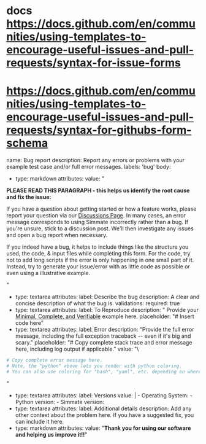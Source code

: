 # docs https://docs.github.com/en/communities/using-templates-to-encourage-useful-issues-and-pull-requests/syntax-for-issue-forms
# https://docs.github.com/en/communities/using-templates-to-encourage-useful-issues-and-pull-requests/syntax-for-githubs-form-schema

name: Bug report
description: Report any errors or problems with your example test case and/or full error messages.
labels: 'bug'
body:
  - type: markdown
    attributes:
      value: "

**PLEASE READ THIS PARAGRAPH - this helps us identify the root cause and fix the issue:**

If you have a question about getting started or how a feature works, please report your question via our [Discussions Page](https://github.com/jacksund/simmate/discussions/categories/q-a). In many cases, an error message corresponds to using Simmate incorrectly rather than a bug. If you're unsure, stick to a discussion post. We'll then investigate any issues and open a bug report when necessary.

If you indeed have a bug, it helps to include things like the structure you used, the code, & input files while completing this form. For the code, try not to add long scripts if the error is only happening in one small part of it. Instead, try to generate your issue/error with as little code as possible or even using a illustrative example.

"
  - type: textarea
    attributes:
      label: Describe the bug
      description: A clear and concise description of what the bug is.
    validations:
      required: true
  - type: textarea
    attributes:
      label: To Reproduce
      description: "
Provide your [Minimal, Complete, and Verifiable](https://stackoverflow.com/help/mcve) example here.
      placeholder: "# Insert code here"
  - type: textarea
    attributes:
      label: Error
      description: "Provide the full error message, including the full exception traceback -- even if it's big and scary."
      placeholder: "# Copy complete stack trace and error message here, including log output if applicable."
      value: "\
``` python
# Copy complete error message here.
# Note, the "python" above lets you render with python coloring. 
# You can also use coloring for "bash", "yaml", etc. depending on where your error came from.
```
"
  - type: textarea
    attributes:
      label: Versions
      value: |
        - Operating System:
        - Python version:
        - Simmate version:
  - type: textarea
    attributes:
      label: Additional details
      description: Add any other context about the problem here. If you have a suggested fix, you can include it here.
  - type: markdown
    attributes:
      value: "**Thank you for using our software and helping us improve it!!**"
